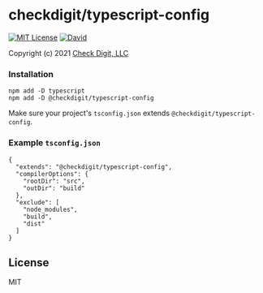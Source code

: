 # checkdigit/typescript-config 

[![MIT License](https://img.shields.io/github/license/checkdigit/typescript-config)](https://github.com/checkdigit/typescript-config/blob/master/LICENSE.txt)
[![David](https://status.david-dm.org/gh/checkdigit/typescript-config.svg)](https://status.david-dm.org/gh/checkdigit/typescript-config.svg)

Copyright (c) 2021 [Check Digit, LLC](https://checkdigit.com)

### Installation

```
npm add -D typescript
npm add -D @checkdigit/typescript-config
```

Make sure your project's `tsconfig.json` extends `@checkdigit/typescript-config`.

### Example `tsconfig.json`

```
{
  "extends": "@checkdigit/typescript-config",
  "compilerOptions": {
    "rootDir": "src",
    "outDir": "build"
  },
  "exclude": [
    "node_modules",
    "build",
    "dist"
  ]
}
```

## License

MIT
